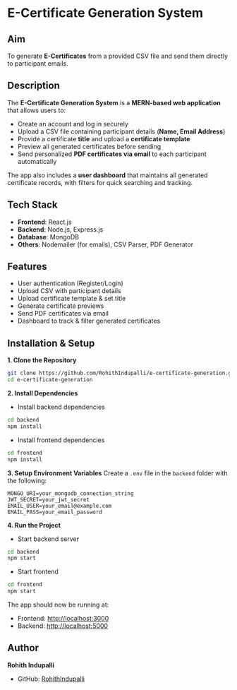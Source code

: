 # E-Certificate Generation System

## Aim

To generate **E-Certificates** from a provided CSV file and send them directly to participant emails.

## Description

The **E-Certificate Generation System** is a **MERN-based web application** that allows users to:

* Create an account and log in securely
* Upload a CSV file containing participant details (**Name, Email Address**)
* Provide a certificate **title** and upload a **certificate template**
* Preview all generated certificates before sending
* Send personalized **PDF certificates via email** to each participant automatically

The app also includes a **user dashboard** that maintains all generated certificate records, with filters for quick searching and tracking.

## Tech Stack

* **Frontend**: React.js
* **Backend**: Node.js, Express.js
* **Database**: MongoDB
* **Others**: Nodemailer (for emails), CSV Parser, PDF Generator

## Features

* User authentication (Register/Login)
* Upload CSV with participant details
* Upload certificate template & set title
* Generate certificate previews
* Send PDF certificates via email
* Dashboard to track & filter generated certificates

## Installation & Setup

**1. Clone the Repository**

```bash
git clone https://github.com/RohithIndupalli/e-certificate-generation.git
cd e-certificate-generation
```

**2. Install Dependencies**

* Install backend dependencies

```bash
cd backend
npm install
```

* Install frontend dependencies

```bash
cd frontend
npm install
```

**3. Setup Environment Variables**
Create a `.env` file in the `backend` folder with the following:

```env
MONGO_URI=your_mongodb_connection_string
JWT_SECRET=your_jwt_secret
EMAIL_USER=your_email@example.com
EMAIL_PASS=your_email_password
```

**4. Run the Project**

* Start backend server

```bash
cd backend
npm start
```

* Start frontend

```bash
cd frontend
npm start
```

The app should now be running at:

* Frontend: [http://localhost:3000](http://localhost:3000)
* Backend: [http://localhost:5000](http://localhost:5000)

## Author

**Rohith Indupalli**

* GitHub: [RohithIndupalli](https://github.com/RohithIndupalli)
  

